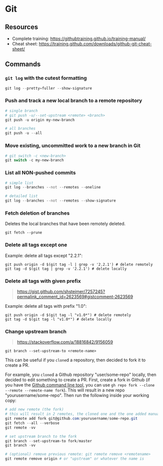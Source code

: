 # Git

## Resources

- Complete training: https://githubtraining.github.io/training-manual/
- Cheat sheet: https://training.github.com/downloads/github-git-cheat-sheet/

## Commands

### `git log` with the cutest formatting

```powershell
git log --pretty=fuller --show-signature
```

### Push and track a new local branch to a remote repository

```powershell
# single branch
# git push -u/--set-upstream <remote> <branch>
git push -u origin my-new-branch

# all branches
git push -u --all
```

### Move existing, uncommitted work to a new branch in Git

```powershell
# git switch -c <new-branch>
git switch -c my-new-branch
```

### List all NON-pushed commits

```powershell
# simple list
git log --branches --not --remotes --oneline

# detailed list
git log --branches --not --remotes --show-signature
```

### Fetch deletion of branches

Deletes the local branches that have been remotely deleted.

```shell
git fetch --prune
```

### Delete all tags except one

Example: delete all tags except "2.2.1":

```
git push origin -d $(git tag -l | grep -v '2.2.1') # delete remotely
git tag -d $(git tag | grep -v '2.2.1') # delete locally
```

### Delete all tags with given prefix

> https://gist.github.com/shsteimer/7257245?permalink_comment_id=2623569#gistcomment-2623569

Example: delete all tags with prefix "1.0":

```
git push origin -d $(git tag -l "v1.0*") # delete remotely
git tag -d $(git tag -l "v1.0*") # delete locally
```

### Change upstream branch

> https://stackoverflow.com/a/18816842/9156059

```
git branch --set-upstream-to <remote-name>
```

This can be useful if you `clone`d a repository, then decided to fork it to create a PR.

For example, you `clone`d a Github repository "user/some-repo" locally, then decided to edit something to create a PR.
First, create a fork in Github (if you have the [Github command line tool](https://github.com/cli/cli), you can use `gh repo fork --clone --remote --remote-name fork`). This will result in a new repo "yourusername/some-repo".
Then run the following inside your working copy:

```powershell
# add new remote (the fork)
# this will result in 2 remotes, the cloned one and the one added manually
git remote add fork git@github.com:yourusername/some-repo.git
git fetch --all --verbose
git remote -vv

# set upstream branch to the fork
git branch --set-upstream-to fork/master
git branch -vv

# (optional) remove previous remote: git remote remove <remotename>
git remote remove origin # or "upstream" or whatever the name is
```
